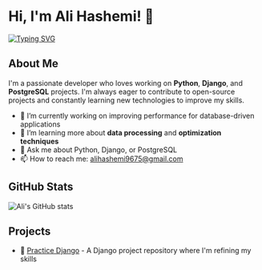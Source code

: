 <!--
**hashemialii/hashemialii** is a ✨ _special_ ✨ repository because its `README.md` (this file) appears on your GitHub profile.

Here are some ideas to get you started:

- 🔭 I’m currently working on ...
- 🌱 I’m currently learning ...
- 👯 I’m looking to collaborate on ...
- 🤔 I’m looking for help with ...
- 💬 Ask me about ...
- 📫 How to reach me: ...
- 😄 Pronouns: ...
- ⚡ Fun fact: ...
-->


# Hi, I'm Ali Hashemi! 👋

[![Typing SVG](https://readme-typing-svg.demolab.com?font=Fira+Code&size=24&pause=1000&color=2196F3&center=true&vCenter=true&width=600&lines=Python+%7C+Django+%7C+PostgreSQL+Developer;Open+Source+Enthusiast;Lifelong+Learner+%26+Problem+Solver)](https://git.io/typing-svg)

## About Me

I'm a passionate developer who loves working on **Python**, **Django**, and **PostgreSQL** projects. I'm always eager to contribute to open-source projects and constantly learning new technologies to improve my skills.

- 🔭 I’m currently working on improving performance for database-driven applications
- 🌱 I’m learning more about **data processing** and **optimization techniques**
- 💬 Ask me about Python, Django, or PostgreSQL
- 📫 How to reach me: [alihashemi9675@gmail.com](mailto:email@example.com)

## GitHub Stats

![Ali's GitHub stats](https://github-readme-stats.vercel.app/api?username=hashemialii&show_icons=true&theme=radical)

## Projects

- 🔧 [Practice Django](https://github.com/hashemialii/practice_django) - A Django project repository where I'm refining my skills
